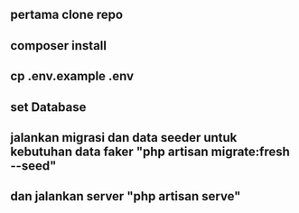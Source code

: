## pertama clone repo

## composer install

## cp .env.example .env

## set Database

## jalankan migrasi dan data seeder untuk kebutuhan data faker "php artisan migrate:fresh --seed"

## dan jalankan server "php artisan serve"
